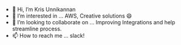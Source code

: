 - 👋 Hi, I’m Kris Unnikannan
- 👀 I’m interested in ... AWS, Creative solutions 😄
- 💞️ I’m looking to collaborate on ... Improving Integrations and help streamline process. 
- 📫 How to reach me ... slack!

<!---
A1-Kris/A1-Kris is a ✨ special ✨ repository because its `README.md` (this file) appears on your GitHub profile.
You can click the Preview link to take a look at your changes.
--->
